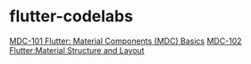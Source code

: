 # flutter-codelabs

[MDC-101 Flutter: Material Components (MDC) Basics](https://codelabs.developers.google.com/codelabs/mdc-101-flutter?hl=en#0)
[MDC-102 Flutter:Material Structure and Layout](https://codelabs.developers.google.com/codelabs/mdc-102-flutter#0)

